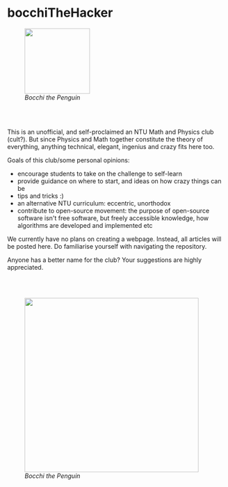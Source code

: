 # bocchiTheHacker


<figure>
    <img src="https://github.com/yuchenglim04/bocchiTheHacker/blob/main/bocchiThePenguin1.jpg" width="150" >
    <figcaption> <i> Bocchi the Penguin </i> </figcaption>
</figure>

</br>
</br>

This is an unofficial, and self-proclaimed an NTU Math and Physics club (cult?). But since Physics and Math together constitute the theory of everything, anything technical, elegant, ingenius and crazy fits here too.

Goals of this club/some personal opinions:  
- encourage students to take on the challenge to self-learn
- provide guidance on where to start, and ideas on how crazy things can be
- tips and tricks :)
- an alternative NTU curriculum: eccentric, unorthodox
- contribute to open-source movement: the purpose of open-source software isn't free software, but freely accessible knowledge, how algorithms are developed and implemented etc

We currently have no plans on creating a webpage. Instead, all articles will be posted here. Do familiarise yourself with navigating the repository. 

Anyone has a better name for the club? Your suggestions are highly appreciated.

</br>
</br>

<figure>
    <img src="https://github.com/yuchenglim04/bocchiTheHacker/blob/main/bocchiThePenguin2.jpg" width="400" >
    <figcaption> <i> Bocchi the Penguin </i> </figcaption>
</figure>
